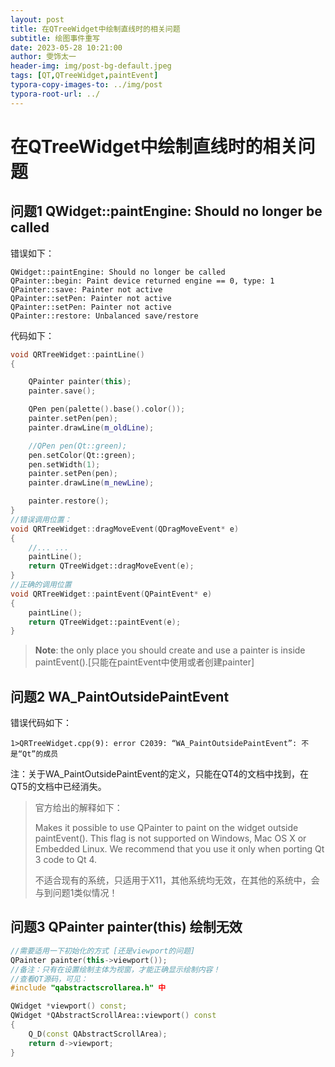 ```yaml
---
layout: post
title: 在QTreeWidget中绘制直线时的相关问题
subtitle: 绘图事件重写
date: 2023-05-28 10:21:00
author: 雯饰太一
header-img: img/post-bg-default.jpeg
tags: [QT,QTreeWidget,paintEvent]
typora-copy-images-to: ../img/post
typora-root-url: ../
---
```


# 在QTreeWidget中绘制直线时的相关问题

## 问题1 QWidget::paintEngine: Should no longer be called

错误如下：

```
QWidget::paintEngine: Should no longer be called
QPainter::begin: Paint device returned engine == 0, type: 1
QPainter::save: Painter not active
QPainter::setPen: Painter not active
QPainter::setPen: Painter not active
QPainter::restore: Unbalanced save/restore
```

代码如下：

```cpp
void QRTreeWidget::paintLine()
{

	QPainter painter(this);
	painter.save();

	QPen pen(palette().base().color());
	painter.setPen(pen);
	painter.drawLine(m_oldLine);

	//QPen pen(Qt::green);
	pen.setColor(Qt::green);
	pen.setWidth(1);
	painter.setPen(pen);
	painter.drawLine(m_newLine);

	painter.restore();
}
//错误调用位置：
void QRTreeWidget::dragMoveEvent(QDragMoveEvent* e)
{
	//... ...
	paintLine();
	return QTreeWidget::dragMoveEvent(e);
}
//正确的调用位置
void QRTreeWidget::paintEvent(QPaintEvent* e)
{
	paintLine();
	return QTreeWidget::paintEvent(e);
}
```

> **Note**: the only place you should create and use a painter is inside paintEvent().[只能在paintEvent中使用或者创建painter]

## 问题2 WA_PaintOutsidePaintEvent

错误代码如下：

```
1>QRTreeWidget.cpp(9): error C2039: “WA_PaintOutsidePaintEvent”: 不是“Qt”的成员
```

注：关于WA_PaintOutsidePaintEvent的定义，只能在QT4的文档中找到，在QT5的文档中已经消失。

> 官方给出的解释如下：
>
> Makes it possible to use QPainter to paint on the widget outside paintEvent(). This flag is not supported on Windows, Mac OS X or Embedded Linux. We recommend that you use it only when porting Qt 3 code to Qt 4.
>
> 不适合现有的系统，只适用于X11，其他系统均无效，在其他的系统中，会与到问题1类似情况！

## 问题3 QPainter painter(this) 绘制无效

```cpp
//需要适用一下初始化的方式 [还是viewport的问题]
QPainter painter(this->viewport());	
//备注：只有在设置绘制主体为视窗，才能正确显示绘制内容！
//查看QT源码，可见：
#include "qabstractscrollarea.h" 中

QWidget *viewport() const;
QWidget *QAbstractScrollArea::viewport() const
{
    Q_D(const QAbstractScrollArea);
    return d->viewport;
}
```

